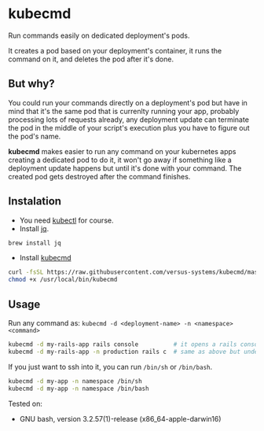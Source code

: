 kubecmd
=======

Run commands easily on dedicated deployment's pods.

It creates a pod based on your deployment's container, it runs the command on it, and deletes the pod after it's done.

## But why?
You could run your commands directly on a deployment's pod but have in mind that it's the same pod that is currenlty running your app, probably processing lots of requests already, any deployment update can terminate the pod in the middle of your script's execution plus you have to figure out the pod's name.

**kubecmd** makes easier to run any command on your kubernetes apps creating a dedicated pod to do it, it won't go away if something like a deployment update happens but until it's done with your command. The created pod gets destroyed after the command finishes.

## Instalation
* You need [kubectl](https://kubernetes.io/docs/tasks/tools/install-kubectl/) for course.
* Install [jq](https://stedolan.github.io/jq/).
```bash
brew install jq
```
* Install [kubecmd](https://raw.githubusercontent.com/stevenbarragan/dotfiles/master/kubecmd)
```bash
curl -fsSL https://raw.githubusercontent.com/versus-systems/kubecmd/master/kubecmd > /usr/local/bin/kubecmd
chmod +x /usr/local/bin/kubecmd
```

## Usage

Run any command as: `kubecmd -d <deployment-name> -n <namespace> <command>`

```bash
kubecmd -d my-rails-app rails console          # it opens a rails console on a pod based on my-rails-app deployment on the default namespace
kubecmd -d my-rails-app -n production rails c  # same as above but under the production namespace
```

If you just want to ssh into it, you can run `/bin/sh` or `/bin/bash`.

```bash
kubecmd -d my-app -n namespace /bin/sh
kubecmd -d my-app -n namespace /bin/bash
```

Tested on:
- GNU bash, version 3.2.57(1)-release (x86_64-apple-darwin16)
